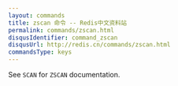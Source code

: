 ```yaml
---
layout: commands
title: zscan 命令 -- Redis中文资料站
permalink: commands/zscan.html
disqusIdentifier: command_zscan
disqusUrl: http://redis.cn/commands/zscan.html
commandsType: keys
---
```


See `SCAN` for `ZSCAN` documentation.
